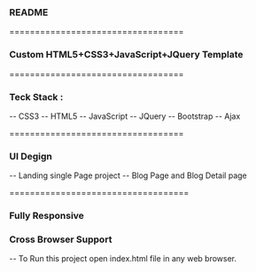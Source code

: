 ### README
==================================

### Custom HTML5+CSS3+JavaScript+JQuery Template 

==================================
### Teck Stack : 

-- CSS3
-- HTML5
-- JavaScript
-- JQuery
-- Bootstrap
-- Ajax

==================================
### UI Degign

-- Landing single Page project
-- Blog Page and Blog Detail page

===================================

### Fully Responsive
### Cross Browser Support

-- To Run this project open index.html file in any web browser.








